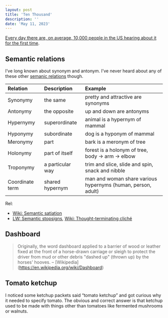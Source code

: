 ```yaml
---
layout: post
title: 'Ten Thousand'
description: ''
date: 'May 11, 2023'
---
```


[Every day there are, on average, 10,000 people in the US hearing about it for the first time](https://xkcd.com/1053/).

## Semantic relations

I’ve long known about synonym and antonym. I’ve never heard about any of these other [semanic relations](https://en.wiktionary.org/wiki/Wiktionary:Semantic_relations) though.

| Relation        | Description      | Example                                                      |
|:----------------|:-----------------|:-------------------------------------------------------------|
| Synonymy        | the same         | pretty and attractive are synonyms                           |
| Antonymy        | the opposite     | up and down are antonyms                                     |
| Hypernymy       | superordinate    | animal is a hypernym of mammal                               |
| Hyponymy        | subordinate      | dog is a hyponym of mammal                                   |
| Meronymy        | part             | bark is a meronym of tree                                    |
| Holonymy        | part of itself   | forest is a holonym of tree, body → arm → elbow              |
| Troponymy       | a particular way | trim and slice, slide and spin, snack and nibble             |
| Coordinate term | shared hypernym  | man and woman share various hypernyms (human, person, adult) |

Rel:
- [Wiki: Semantic satiation](https://en.wikipedia.org/wiki/Semantic_satiation)
- [LW: Semantic stopsigns](https://www.lesswrong.com/posts/FWMfQKG3RpZx6irjm/semantic-stopsigns), [Wiki: Thought-terminating cliché](https://en.wikipedia.org/wiki/Thought-terminating_clich%C3%A9)

## Dashboard

> Originally, the word dashboard applied to a barrier of wood or leather fixed at the front of a horse-drawn carriage or sleigh to protect the driver from mud or other debris "dashed up" (thrown up) by the horses' hooves.
> – [Wikipedia] (https://en.wikipedia.org/wiki/Dashboard)

## Tomato ketchup

I noticed some ketchup packets said “tomato ketchup” and got curious why it needed to specify tomato. The obvious and correct answer is that ketchup used to be made with things other than tomatoes like fermented mushrooms or walnuts.
